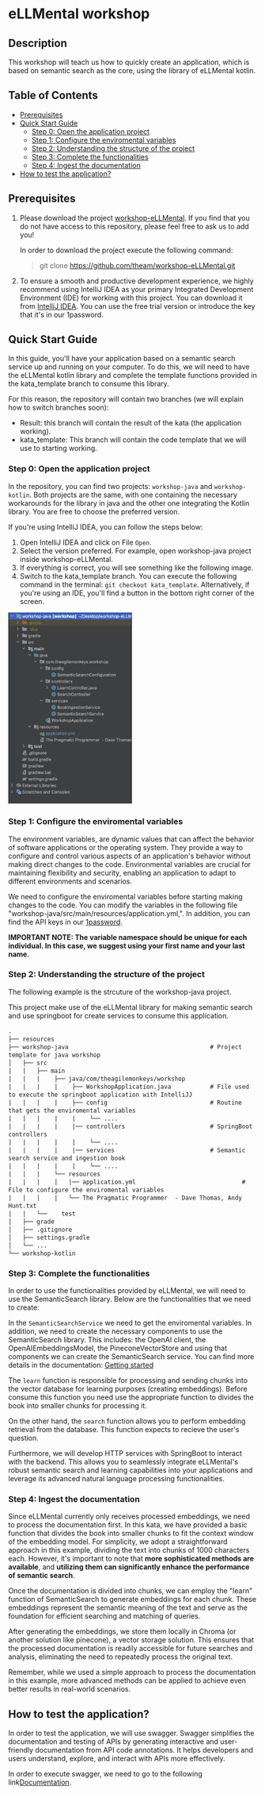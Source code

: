 <!-- omit in toc -->
# eLLMental workshop
<!-- omit in toc -->
## Description

This workshop will teach us how to quickly create an application, which is based on semantic search as the core, using 
the library of eLLMental kotlin.

<!-- omit in toc -->
## Table of Contents

- [Prerequisites](#prerequisites)
- [Quick Start Guide](#quick-start-guide)
  - [Step 0: Open the application project](#step-0-open-the-application-project)
  - [Step 1: Configure the enviromental variables](#step-1-configure-the-enviromental-variables)
  - [Step 2: Understanding the structure of the project](#step-2-understanding-the-structure-of-the-project)
  - [Step 3: Complete the functionalities](#step-3-complete-the-functionalities)
  - [Step 4: Ingest the documentation](#step-4-ingest-the-documentation)
- [How to test the application?](#how-to-test-the-application)

## Prerequisites

1. Please download the project [workshop-eLLMental](https://github.com/theam/workshop-eLLMental.git). If you find that you do not have access to this repository, please feel free to ask us to add you!

   In order to download the project execute the following command: 
   > git clone https://github.com/theam/workshop-eLLMental.git

2. To ensure a smooth and productive development experience, we highly recommend using IntelliJ IDEA as your primary 
Integrated Development Environment (IDE) for working with this project. You can download it from [IntelliJ IDEA](https://www.jetbrains.com/idea/download/?section=mac).
You can use the free trial version or introduce the key that it's in our 1password.

## Quick Start Guide

In this guide, you'll have your application based on a semantic search service up and running on your computer. 
To do this, we will need to have the eLLMental kotlin library and complete the template functions provided in the kata_template branch to consume this library. 

For this reason, the repository will contain two branches (we will explain how to switch branches soon):

- Result: this branch will contain the result of the kata (the application working).
- kata_template: This branch will contain the code template that we will use to starting working. 

### Step 0: Open the application project

In the repository, you can find two projects: `workshop-java` and `workshop-kotlin`. Both projects are the same, with one containing the necessary workarounds for the library in java and the other one integrating the Kotlin library. You are free to choose the preferred version.

If you're using IntelliJ IDEA, you can follow the steps below:

1. Open IntelliJ IDEA and click on File `Open`.
2. Select the version preferred. For example, open workshop-java project inside workshop-eLLMental.
3. If everything is correct, you will see something like the following image. 
4. Switch to the kata_template branch. You can execute the following command in the terminal: `git checkout kata_template`. Alternatively, if you're using an IDE, you'll find a button in the bottom right corner of the screen.

<img src="resources/intellij_project_open.png" alt="Intellij project open" width="250"/>

### Step 1: Configure the enviromental variables

The environment variables, are dynamic values that can affect the behavior of software applications or the operating system. They provide a way to configure and control various aspects of an application's behavior without making direct changes to the code. Environmental variables are crucial for maintaining flexibility and security, enabling an application to adapt to different environments and scenarios.

We need to configure the enviromental variables before starting making changes to the code. You can modify the variables in the following file "workshop-java/src/main/resources/application.yml,". In addition, you can find the API keys in our [1password](https://start.1password.com/open/i?a=Z7M3NNFDB5FWNDINTDJPDR6MI4&v=gohapx2edta6xazhcluyply6ku&i=xzh3u7o5zfgkvecmccd6dsuu2q&h=theagilemonkeys.1password.com).


**IMPORTANT NOTE: The variable namespace should be unique for each individual. In this case, we suggest using your first name and your last name.**

### Step 2: Understanding the structure of the project

The following example is the strcuture of the workshop-java project.

This project make use of the eLLMental library for making semantic search and use springboot for create services to consume this application. 

    .
    ├── resources               
    ├── workshop-java                                        # Project template for java workshop
    │   ├── src 
    |   |   ├── main 
    |   |   |    ├── java/com/theagilemonkeys/workshop
    |   |   |    |    ├── WorkshopApplication.java           # File used to execute the springboot application with IntelliJJ
    |   |   |    |    ├── config                             # Routine that gets the enviromental variables
    |   |   |    |    |    └── ....
    |   |   |    |    |── controllers                        # SpringBoot controllers
    |   |   |    |    |    └── ....
    |   |   |    |    |── services                           # Semantic search service and ingestion book
    |   |   |    |    |    └── ....
    |   |   |    └── resources
    |   |   |    |   |── application.yml                              # File to configure the enviromental variables
    |   |   |    |   └── The Pragmatic Programmer  - Dave Thomas, Andy Hunt.txt
    |   |   └──    test                                                          
    │   ├── grade                                                               
    │   ├── .gitignore                                                         
    │   ├── settings.gradle                                                      
    │   └── ...                                                                  
    └── workshop-kotlin

### Step 3: Complete the functionalities

In order to use the functionalities provided by eLLMental, we will need to use the SemanticSearch library. Below are the functionalities that we need to create:

In the `SemanticSearchService` we need to get the enviromental variables. In addition, we need to create the necessary components to use the SemanticSearch library. This includes: the OpenAI client, the OpenAIEmbeddingsModel, the PineconeVectorStore and using that components we can create the SemanticSearch service. You can find more details in the documentation: [Getting started](https://kotlin.ellmental.com/getting_started)

The `learn` function is responsible for processing and sending chunks into the vector database for learning purposes (creating embeddings). Before consume this function  you need use the appropriate function to divides the book into smaller chunks for processing it.

On the other hand, the `search` function allows you to perform embedding retrieval from the database. This function expects to recieve the user's question.

Furthermore, we will develop HTTP services with SpringBoot to interact with the backend. This allows you to seamlessly integrate eLLMental's robust semantic search and learning capabilities into your applications and leverage its advanced natural language processing functionalities.

### Step 4: Ingest the documentation

Since eLLMental currently only receives processed embeddings, we need to process the documentation first. In this kata, we have provided a basic function that divides the book into smaller chunks to fit the context window of the embedding model. For simplicity, we adopt a straightforward 
approach in this example, dividing the text into chunks of 1000 characters each. However, it's important to note that **more sophisticated methods are available**, and **utilizing them can significantly enhance the performance of semantic search**.

Once the documentation is divided into chunks, we can employ the "learn" function of SemanticSearch to generate embeddings for each chunk. These embeddings represent the semantic meaning of the text and serve as the foundation for efficient searching and matching of queries.

After generating the embeddings, we store them locally in Chroma (or another solution like pinecone), a vector storage solution. This ensures that the processed documentation is readily accessible for future searches and analysis, eliminating the need to repeatedly process the original text.

Remember, while we used a simple approach to process the documentation in this example, more advanced methods can be applied to achieve even better results in real-world scenarios.

## How to test the application?

In order to test the application, we will use swagger. Swagger simplifies the documentation and testing of APIs by generating interactive and user-friendly documentation from API code annotations. It helps developers and users understand, explore, and interact with APIs more effectively.

In order to execute swagger, we need to go to the following link[Documentation](http://localhost:8080/docs).